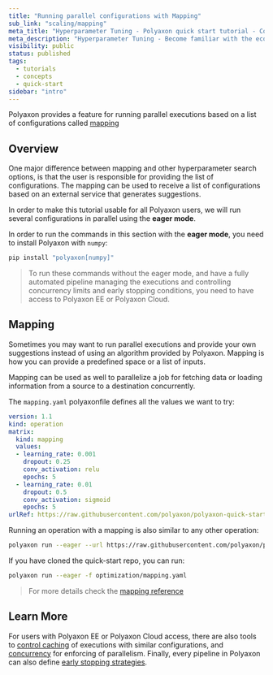 ```yaml
---
title: "Running parallel configurations with Mapping"
sub_link: "scaling/mapping"
meta_title: "Hyperparameter Tuning - Polyaxon quick start tutorial - Core Concepts"
meta_description: "Hyperparameter Tuning - Become familiar with the ecosystem of Polyaxon tools with a top-level overview and useful links to get you started."
visibility: public
status: published
tags:
  - tutorials
  - concepts
  - quick-start
sidebar: "intro"
---
```


Polyaxon provides a feature for running parallel executions based on a list of configurations called [mapping](/docs/automation/mapping/)

## Overview

One major difference between mapping and other hyperparameter search options, is that the user is responsible for providing the list of configurations.
The mapping can be used to receive a list of configurations based on an external service that generates suggestions. 

In order to make this tutorial usable for all Polyaxon users, 
we will run several configurations in parallel using the **eager mode**.

In order to run the commands in this section with the **eager mode**, you need to install Polyaxon with `numpy`:

```bash
pip install "polyaxon[numpy]"
```

> To run these commands without the eager mode, and have a fully automated pipeline managing the executions and controlling concurrency limits and early stopping conditions, you need to have access to Polyaxon EE or Polyaxon Cloud.

## Mapping

Sometimes you may want to run parallel executions and provide your own suggestions instead of using an algorithm provided by Polyaxon.
Mapping is how you can provide a predefined space or a list of inputs.

Mapping can be used as well to parallelize a job for fetching data or loading information from a source to a destination concurrently.

The `mapping.yaml` polyaxonfile defines all the values we want to try:

```yaml
version: 1.1
kind: operation
matrix:
  kind: mapping
  values:
  - learning_rate: 0.001
    dropout: 0.25
    conv_activation: relu
    epochs: 5
  - learning_rate: 0.01
    dropout: 0.5
    conv_activation: sigmoid
    epochs: 5
urlRef: https://raw.githubusercontent.com/polyaxon/polyaxon-quick-start/master/experimentation/typed.yaml
```

Running an operation with a mapping is also similar to any other operation:

```bash
polyaxon run --eager --url https://raw.githubusercontent.com/polyaxon/polyaxon-quick-start/master/optimization/mapping.yaml
```

If you have cloned the quick-start repo, you can run:

```bash
polyaxon run --eager -f optimization/mapping.yaml
```

> For more details check the [mapping reference](/docs/automation/mapping/)

## Learn More


For users with Polyaxon EE or Polyaxon Cloud access,
there are also tools to [control caching](/docs/automation/helpers/cache/) of executions with similar configurations,
and [concurrency](/docs/automation/helpers/concurrency/) for enforcing of parallelism.
Finally, every pipeline in Polyaxon can also define [early stopping strategies](/docs/automation/helpers/early-stopping/).
